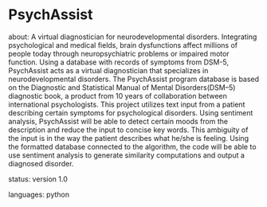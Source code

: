 # PsychAssist
about: A virtual diagnostician for neurodevelopmental disorders.
Integrating psychological and medical fields, brain dysfunctions affect millions of people today through neuropsychiatric problems or impaired motor function. Using a database with records of symptoms from DSM-5, PsychAssist acts as a virtual diagnostician that specializes in neurodevelopmental disorders. 
The PsychAssist program database is based on the Diagnostic and Statistical Manual of Mental Disorders(DSM–5) diagnostic book, a product from 10 years of collaboration between international psychologists. This project utilizes text input from a patient describing certain symptoms for psychological disorders.
Using sentiment analysis, PsychAssist will be able to detect certain moods from the description and reduce the input to concise key words. This ambiguity of the input is in the way the patient describes what he/she is feeling. Using the formatted database connected to the algorithm, the code will be able to use sentiment analysis to generate similarity computations and output a diagnosed disorder.

status: version 1.0

languages: python


